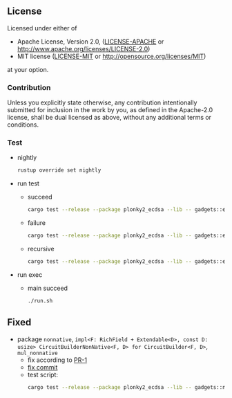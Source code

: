 ## License

Licensed under either of

* Apache License, Version 2.0, ([LICENSE-APACHE](LICENSE-APACHE) or http://www.apache.org/licenses/LICENSE-2.0)
* MIT license ([LICENSE-MIT](LICENSE-MIT) or http://opensource.org/licenses/MIT)

at your option.


### Contribution

Unless you explicitly state otherwise, any contribution intentionally submitted for inclusion in the work by you, as defined in the Apache-2.0 license, shall be dual licensed as above, without any additional terms or conditions.

### Test

- nightly

    ```sh
    rustup override set nightly
    ```

- run test
    - succeed

        ```sh
        cargo test --release --package plonky2_ecdsa --lib -- gadgets::ecdsa::tests::test_prove_ecdsa --exact --nocapture --ignored
        ```

    - failure

        ```sh
        cargo test --release --package plonky2_ecdsa --lib -- gadgets::ecdsa::tests::test_failure_fake_pk --exact --nocapture --ignored
        ```

    - recursive

        ```sh
        cargo test --release --package plonky2_ecdsa --lib -- gadgets::ecdsa::tests::test_three_ecdsa_recursive --exact --nocapture --ignored
        ```

- run exec
    - main succeed

        ```sh
        ./run.sh
        ```

## Fixed

- package `nonnative`, `impl<F: RichField + Extendable<D>, const D: usize> CircuitBuilderNonNative<F, D>
    for CircuitBuilder<F, D>`, `mul_nonnative`
    - fix according to [PR-1](https://github.com/mir-protocol/plonky2-ecdsa/pull/1)
    - [fix commit](https://github.com/mir-protocol/plonky2-ecdsa/commit/dd03c7d5c156f026d6ba39b63d517b2d447fc6c9)
    - test script:
        ```sh
        cargo test --release --package plonky2_ecdsa --lib -- gadgets::nonnative::tests::test_overflow --exact --nocapture
        ```

